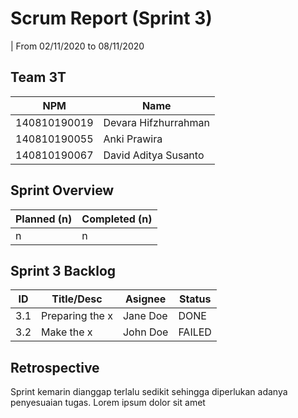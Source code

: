 # Scrum Report (Sprint 3)
| From 02/11/2020 to 08/11/2020

## Team 3T
| NPM           | Name        |
| ------------- |-------------|
| 140810190019  | Devara Hifzhurrahman    |
| 140810190055  | Anki Prawira    |
| 140810190067  | David Aditya Susanto |

## Sprint Overview
| Planned (n)   | Completed (n) |
| ------------- |-------------- |
| n             | n             |

## Sprint 3 Backlog

| ID  | Title/Desc | Asignee | Status |
| --- | ---------- | ------- | ------ |
| 3.1 | Preparing the x | Jane Doe | DONE |
| 3.2 | Make the x | John Doe | FAILED |

## Retrospective 

Sprint kemarin dianggap terlalu sedikit sehingga diperlukan adanya penyesuaian tugas. Lorem ipsum dolor sit amet


